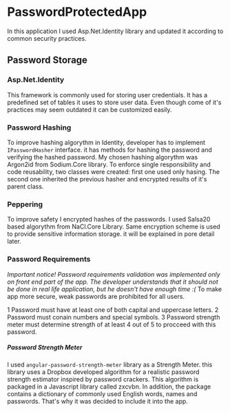 # PasswordProtectedApp
In this application I used Asp.Net.Identity library and updated it according to common security practices.
## Password Storage

### Asp.Net.Identity
This framework is commonly used for storing user credentials. It has a predefined set of tables it uses to store user data. Even though come of it's practices may seem outdated it can be customized easily.

### Password Hashing
To improve hashing algorythm in Identity, developer has to implement `IPasswordHasher` interface. it has methods for hashing the password and verifying the hashed password. My chosen hashing algorythm was Argon2id from Sodium.Core library. To enforce single responsibility and code reusability, two classes were created: first one used only hasing. The second one inherited the previous hasher and encrypted results of it's parent class.

### Peppering
To improve safety I encrypted hashes of the passwords. I used Salsa20 based algorythm from NaCl.Core Library. Same encryption scheme is used to provide sensitive information storage. it will be explained in pore detail later.

### Password Requirements
*Important notice! Password requirements validation was implemented only on front end part of the app. The developer understands that it should not be done in real life application, but he doesn't have enough time :(*
To make app more secure, weak passwords are prohibited for all users.

1 Password must have at least one of both capital and uppercase letters.
2 Password must conain numbers and special symbols.
3 Password strength meter must determine strength of at least 4 out of 5 to procceed with this password.

##### Password Strength Meter
I used `angular-password-strength-meter` library as a Strength Meter. this library uses a Dropbox developed algorithm for a realistic password strength estimator inspired by password crackers. This algorithm is packaged in a Javascript library called zxcvbn. In addition, the package contains a dictionary of commonly used English words, names and passwords. That's why it was decided to include it into the app.
